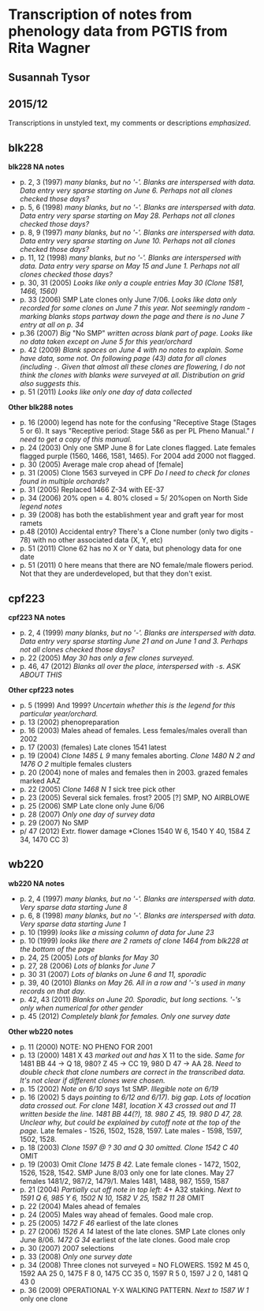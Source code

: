 # Transcription of notes from phenology data from PGTIS from Rita Wagner
## Susannah Tysor
## 2015/12

Transcriptions in unstyled text, my comments or descriptions *emphasized*.
## blk228
**blk228 NA notes**
- p. 2, 3 (1997) *many blanks, but no '-'. Blanks are interspersed with data. Data entry very sparse starting on June 6. Perhaps not all clones checked those days?*
- p. 5, 6 (1998) *many blanks, but no '-'. Blanks are interspersed with data. Data entry very sparse starting on May 28. Perhaps not all clones checked those days?*
- p. 8, 9 (1997) *many blanks, but no '-'. Blanks are interspersed with data. Data entry very sparse starting on June 10. Perhaps not all clones checked those days?*
- p. 11, 12 (1998) *many blanks, but no '-'. Blanks are interspersed with data. Data entry very sparse on May 15 and June 1. Perhaps not all clones checked those days?*
- p. 30, 31 (2005) *Looks like only a couple entries May 30 (Clone 1581, 1466, 1560)*
- p. 33 (2006) SMP Late clones only June 7/06. *Looks like data only recorded for some clones on June 7 this year. Not seemingly random - marking blanks stops partway down the page and there is no June 7 entry at all on p. 34*
- p.36 (2007) *Big* "No SMP" *written across blank part of page. Looks like no data taken except on June 5 for this year/orchard*
- p. 42 (2009) *Blank spaces on June 4 with no notes to explain. Some have data, some not. On following page (43) data for all clones (including `-`. Given that almost all these clones are flowering, I do not think the clones with blanks were surveyed at all. Distribution on grid also suggests this.*
- p. 51 (2011) *Looks like only one day of data collected*

**Other blk288 notes**
- p. 16 (2000) legend has note for the confusing "Receptive Stage (Stages 5 or 6). It says "Receptive period: Stage 5&6 as per PL Pheno Manual." *I need to get a copy of this manual.*
- p. 24 (2003) Only one SMP June 8 for Late clones flagged. Late females flagged purple (1560, 1466, 1581, 1465). For 2004 add 2000 not flagged.
- p. 30 (2005) Average male crop ahead of [female]
- p. 31 (2005) Clone 1563 surveyed in CPF *Do I need to check for clones found in multiple orchards?*
- p. 31 (2005) Replaced 1466 Z-34 with EE-37
- p. 34 (2006) 20% open = 4. 80% closed = 5/ 20%open on North Side *legend notes*
- p. 39 (2008) has both the establishment year and graft year for most ramets
- p.48 (2010) Accidental entry? There's a Clone number (only two digits - 78) with no other associated data (X, Y, etc)
- p. 51 (2011) Clone 62 has no X or Y data, but phenology data for one date
- p. 51 (2011) 0 here means that there are NO female/male flowers period. Not that they are underdeveloped, but that they don't exist.

## cpf223
**cpf223 NA notes**
- p. 2, 4 (1999) *many blanks, but no '-'. Blanks are interspersed with data. Data entry very sparse starting June 21 and on June 1 and 3. Perhaps not all clones checked those days?*
- p. 22 (2005) *May 30 has only a few clones surveyed.*
- p. 46, 47 (2012) *Blanks all over the place, interspersed with `-`s. ASK ABOUT THIS*


**Other cpf223 notes**
- p. 5 (1999) And 1999? *Uncertain whether this is the legend for this particular year/orchard.*
- p. 13 (2002) phenopreparation
- p. 16 (2003) Males ahead of females. Less females/males overall than 2002
- p. 17 (2003) (females) Late clones 1541 latest
- p. 19 (2004) *Clone 1485 L 9* many females aborting. *Clone 1480 N 2 and 1476 O 2* multiple females clusters
- p. 20 (2004) none of males and females then in 2003. grazed females marked AAZ
- p. 22 (2005) *Clone 1468 N 1* sick tree pick other
- p. 23 (2005) Several sick females. frost? 2005 [?] SMP, NO AIRBLOWE
- p. 25 (2006) SMP Late clone only June 6/06
- p. 28 (2007) *Only one day of survey data*
- p. 29 (2007) No SMP
- p/ 47 (2012) Extr. flower damage *Clones 1540 W 6, 1540 Y 40, 1584 Z 34, 1470 CC 3)

## wb220
**wb220 NA notes**
- p. 2, 4 (1997) *many blanks, but no '-'. Blanks are interspersed with data. Very sparse data starting June 8*
- p. 6, 8 (1998) *many blanks, but no '-'. Blanks are interspersed with data. Very sparse data starting June 1*
- p. 10 (1999) *looks like a missing column of data for June 23*
- p. 10 (1999) *looks like there are 2 ramets of clone 1464 from blk228 at the bottom of the page*
- p. 24, 25 (2005) *Lots of blanks for May 30*
- p. 27, 28 (2006) *Lots of blanks for June 7*
- p. 30 31 (2007) *Lots of blanks on June 6 and 11, sporadic*
- p. 39, 40 (2010) *Blanks on May 26. All in a row and '-'s used in many records on that day.*
- p. 42, 43 (2011) *Blanks on June 20. Sporadic, but long sections. '-'s only when numerical for other gender*
- p. 45 (2012) *Completely blank for females. Only one survey date*

**Other wb220 notes**
- p. 11 (2000) NOTE: NO PHENO FOR 2001
- p. 13 (2000) 1481 X 43 *marked out and has* X 11 to the side. *Same for* 1481 BB 44 -> Q 18, 980? Z 45 -> CC 19, 980 D 47 -> AA 28. *Need to double check that clone numbers are correct in the transcribed data. It's not clear if different clones were chosen.*
- p. 15 (2002) *Note on 6/10 says* 1st SMP. *Illegible note on 6/19*
- p. 16 (2002) 5 days *pointing to 6/12 and 6/17). big gap. Lots of location data crossed out. For clone 1481, location X 43 crossed out and 11 written beside the line. 1481 BB 44(?), 18. 980 Z 45, 19. 980 D 47, 28. Unclear why, but could be explained by cutoff note at the top of the page.* Late females - 1526, 1502, 1528, 1597. Late males - 1598, 1597, 1502, 1528.
- p. 18 (2003) *Clone 1597 @ ? 30 and Q 30 omitted.* *Clone 1542 C 40* OMIT
- p. 19 (2003) Omit *Clone 1475 B 42.* Late female clones - 1472, 1502, 1526, 1528, 1542. SMP June 8/03 only one for late clones. May 27 females 1481/2, 987/2, 1479/1. Males 1481, 1488, 987, 1559, 1587
- p. 21 (2004) *Partially cut off note in top left:* 4+ A32 staking. *Next to 1591 Q 6, 985 Y 6, 1502 N 10, 1582 V 25, 1582 11 28* OMIT
- p. 22 (2004) Males ahead of females
- p. 24 (2005) Males way ahead of females. Good male crop.
- p. 25 (2005) *1472 F 46* earliest of the late clones
- p. 27 (2006) *1526 A 14* latest of the late clones. SMP Late clones only June 8/06. *1472  G 34* earliest of the late clones. Good male crop
- p. 30 (2007) 2007 selections
- p. 33 (2008) *Only one survey date*
- p. 34 (2008) Three clones not surveyed = NO FLOWERS. 1592 M 45 0, 1592 AA 25 0, 1475 F 8 0, 1475 CC 35 0, 1597 R 5 0, 1597 J 2 0, 1481 Q 43 0
- p. 36 (2009) OPERATIONAL Y-X WALKING PATTERN. *Next to 1587 W 1* only one clone